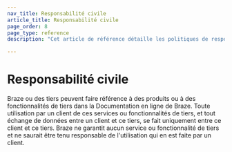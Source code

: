 ```yaml
---
nav_title: Responsabilité civile
article_title: Responsabilité civile
page_order: 8
page_type: reference
description: "Cet article de référence détaille les politiques de responsabilité de Braze à l'égard des tiers qui lui sont associés."

---
```


<!--
Warning! Don't make any changes to this document without approval from the legal department.
-->

# Responsabilité civile

Braze ou des tiers peuvent faire référence à des produits ou à des fonctionnalités de tiers dans la Documentation en ligne de Braze.  Toute utilisation par un client de ces services ou fonctionnalités de tiers, et tout échange de données entre un client et ce tiers, se fait uniquement entre ce client et ce tiers.  Braze ne garantit aucun service ou fonctionnalité de tiers et ne saurait être tenu responsable de l'utilisation qui en est faite par un client.
